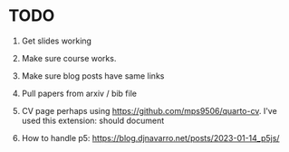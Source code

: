 
# TODO

1. Get slides working
2. Make sure course works. 
3. Make sure blog posts have same links 
4. Pull papers from arxiv / bib file
5. CV page perhaps using https://github.com/mps9506/quarto-cv. I've used this extension: should document

6. How to handle p5: https://blog.djnavarro.net/posts/2023-01-14_p5js/